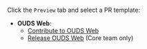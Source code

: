 Click the `Preview` tab and select a PR template:
- **OUDS Web**:
  - [Contribute to OUDS Web](?expand=1&template=ouds-contribution-template.md)
  - [Release OUDS Web](?expand=1&template=ouds-release-template.md) (Core team only)
